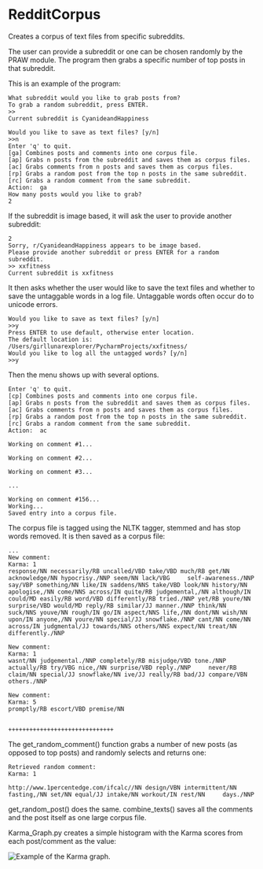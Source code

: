 # RedditCorpus
Creates a corpus of text files from specific subreddits.

The user can provide a subreddit or one can be chosen randomly by the PRAW module.  The program then grabs a specific number of top posts in that subreddit.

This is an example of the program:

    What subreddit would you like to grab posts from?
    To grab a random subreddit, press ENTER.
    >> 
    Current subreddit is CyanideandHappiness

    Would you like to save as text files? [y/n]
    >>n
    Enter 'q' to quit.
    [ga] Combines posts and comments into one corpus file.
    [ap] Grabs n posts from the subreddit and saves them as corpus files.
    [ac] Grabs comments from n posts and saves them as corpus files.
    [rp] Grabs a random post from the top n posts in the same subreddit.
    [rc] Grabs a random comment from the same subreddit.
    Action:  ga
    How many posts would you like to grab?
    2

If the subreddit is image based, it will ask the user to provide another subreddit:
  
    2
    Sorry, r/CyanideandHappiness appears to be image based.
    Please provide another subreddit or press ENTER for a random subreddit.
    >> xxfitness
    Current subreddit is xxfitness

It then asks whether the user would like to save the text files and whether to save the untaggable words in a log file.   Untaggable words often occur do to unicode errors.

    Would you like to save as text files? [y/n]
    >>y
    Press ENTER to use default, otherwise enter location.
    The default location is: /Users/girllunarexplorer/PycharmProjects/xxfitness/
    Would you like to log all the untagged words? [y/n]
    >>y
    
Then the menu shows up with several options.
    
    Enter 'q' to quit.
    [cp] Combines posts and comments into one corpus file.
    [ap] Grabs n posts from the subreddit and saves them as corpus files.
    [ac] Grabs comments from n posts and saves them as corpus files.
    [rp] Grabs a random post from the top n posts in the same subreddit.
    [rc] Grabs a random comment from the same subreddit.
    Action:  ac
    
    Working on comment #1...

    Working on comment #2...

    Working on comment #3...
    
    ...
    
    Working on comment #156...
    Working...
    Saved entry into a corpus file.
    
The corpus file is tagged using the NLTK tagger, stemmed and has stop words removed.  It is then saved as a corpus file:

    ...
    New comment:
    Karma: 1
    response/NN necessarily/RB uncalled/VBD take/VBD much/RB get/NN acknowledge/NN hypocrisy./NNP seem/NN lack/VBG     self-awareness./NNP say/VBP something/NN like/IN saddens/NNS take/VBD look/NN history/NN apologise,/NN come/NNS across/IN quite/RB judgemental,/NN although/IN could/MD easily/RB word/VBD differently/RB tried./NNP yet/RB youre/NN surprise/VBD would/MD reply/RB similar/JJ manner./NNP think/NN suck/NNS youve/NN rough/IN go/IN aspect/NNS life,/NN dont/NN wish/NN upon/IN anyone,/NN youre/NN special/JJ snowflake./NNP cant/NN come/NN across/IN judgmental/JJ towards/NNS others/NNS expect/NN treat/NN differently./NNP
    
    New comment:
    Karma: 1
    wasnt/NN judgemental./NNP completely/RB misjudge/VBD tone./NNP actually/RB try/VBG nice,/NN surprise/VBD reply./NNP     never/RB claim/NN special/JJ snowflake/NN ive/JJ really/RB bad/JJ compare/VBN others./NNP

    New comment:
    Karma: 5
    promptly/RB escort/VBD premise/NN


    ++++++++++++++++++++++++++++++


The get_random_comment() function grabs a number of new posts (as opposed to top posts) and randomly selects and returns one:

    Retrieved random comment:
    Karma: 1 

    http://www.1percentedge.com/ifcalc//NN design/VBN intermittent/NN fasting,/NN set/NN equal/JJ intake/NN workout/IN rest/NN     days./NNP

get_random_post() does the same.  combine_texts() saves all the comments and the post itself as one large corpus file.

Karma_Graph.py creates a simple histogram with the Karma scores from each post/comment as the value:

![Example of the Karma graph.](https://github.com/TracyMRohlin/RedditCorpus/blob/master/fitness/RedditCorpus%20Karma%20Scores.png)
